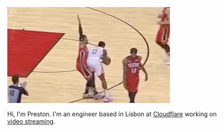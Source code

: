 <div><img src="harden.gif"/></div>
<p>Hi, I'm Preston. I'm an engineer based in Lisbon at <a href="https://cloudflare.com">Cloudflare</a> working on <a href="https://www.cloudflare.com/products/cloudflare-stream/">video streaming</a>.</p>